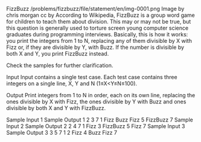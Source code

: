 FizzBuzz
/problems/fizzbuzz/file/statement/en/img-0001.png
Image by chris morgan cc by
According to Wikipedia, FizzBuzz is a group word game for children to teach them about division. This may or may not be true, but this question is generally used to torture screen young computer science graduates during programming interviews.
Basically, this is how it works: you print the integers from 1 to N, replacing any of them divisible by X with Fizz or, if they are divisible by Y, with Buzz. If the number is divisible by both X and Y, you print FizzBuzz instead.

Check the samples for further clarification.

Input
Input contains a single test case. Each test case contains three integers on a single line, X, Y and N (1≤X<Y≤N≤100).

Output
Print integers from 1 to N in order, each on its own line, replacing the ones divisible by X with Fizz, the ones divisible by Y with Buzz and ones divisible by both X and Y with FizzBuzz.

Sample Input 1	Sample Output 1
2 3 7
1
Fizz
Buzz
Fizz
5
FizzBuzz
7
Sample Input 2	Sample Output 2
2 4 7
1
Fizz
3
FizzBuzz
5
Fizz
7
Sample Input 3	Sample Output 3
3 5 7
1
2
Fizz
4
Buzz
Fizz
7